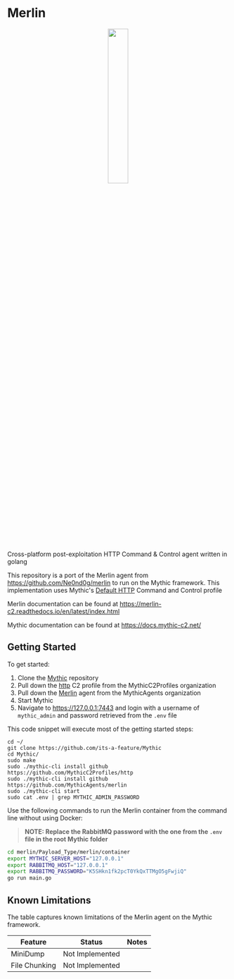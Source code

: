 # Merlin

<p align="center">
  <img src="https://i.imgur.com/4iKuvuj.jpg" height="30%" width="30%">
</p>

Cross-platform post-exploitation HTTP Command &amp; Control agent written in golang

This repository is a port of the Merlin agent from <https://github.com/Ne0nd0g/merlin> to run on the Mythic framework.
This implementation uses Mythic's [Default HTTP](https://docs.mythic-c2.net/c2-profiles/http) Command and Control profile

Merlin documentation can be found at <https://merlin-c2.readthedocs.io/en/latest/index.html>

Mythic documentation can be found at <https://docs.mythic-c2.net/>

## Getting Started

To get started:

1. Clone the [Mythic](https://github.com/its-a-feature/Mythic/) repository
2. Pull down the [http](https://github.com/MythicC2Profiles/http) C2 profile from the MythicC2Profiles organization
3. Pull down the [Merlin](https://github.com/MythicAgents/merlin) agent from the MythicAgents organization
4. Start Mythic
5. Navigate to <https://127.0.0.1:7443> and login with a username of `mythic_admin` and password retrieved from the `.env` file

This code snippet will execute most of the getting started steps:
```text
cd ~/
git clone https://github.com/its-a-feature/Mythic
cd Mythic/
sudo make
sudo ./mythic-cli install github https://github.com/MythicC2Profiles/http
sudo ./mythic-cli install github https://github.com/MythicAgents/merlin
sudo ./mythic-cli start
sudo cat .env | grep MYTHIC_ADMIN_PASSWORD
```

Use the following commands to run the Merlin container from the command line without using Docker:

> **NOTE: Replace the RabbitMQ password with the one from the `.env` file in the root Mythic folder**

```bash
cd merlin/Payload_Type/merlin/container
export MYTHIC_SERVER_HOST="127.0.0.1"
export RABBITMQ_HOST="127.0.0.1"
export RABBITMQ_PASSWORD="K5SHkn1fk2pcT0YkQxTTMgO5gFwjiQ"
go run main.go
```

## Known Limitations
The table captures known limitations of the Merlin agent on the Mythic framework.

| Feature       | Status          | Notes         |
|---------------|-----------------|---------------|
| MiniDump      | Not Implemented |               |
| File Chunking | Not Implemented |               |
